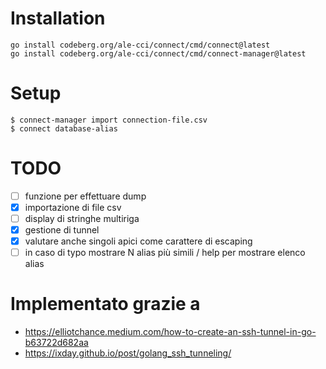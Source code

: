 # Installation
```
go install codeberg.org/ale-cci/connect/cmd/connect@latest
go install codeberg.org/ale-cci/connect/cmd/connect-manager@latest
```

# Setup
```
$ connect-manager import connection-file.csv
$ connect database-alias
```
# TODO

- [ ] funzione per effettuare dump
- [x] importazione di file csv
- [ ] display di stringhe multiriga
- [x] gestione di tunnel
- [x] valutare anche singoli apici come carattere di escaping
- [ ] in caso di typo mostrare N alias più simili / help per mostrare elenco alias

# Implementato grazie a

- https://elliotchance.medium.com/how-to-create-an-ssh-tunnel-in-go-b63722d682aa
- https://ixday.github.io/post/golang_ssh_tunneling/

